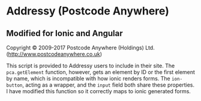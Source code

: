 # Addressy (Postcode Anywhere)
## Modified for Ionic and Angular

Copyright © 2009-2017 Postcode Anywhere (Holdings) Ltd. (http://www.postcodeanywhere.co.uk)

This script is provided to Addressy users to include in their site. The `pca.getElement` function, however, gets an element by ID or the first element by name, which is incompatible with how ionic renders forms. The `ion-button`, acting as a wrapper, and the `input` field both share these properties. I have modified this function so it correctly maps to ionic generated forms.
